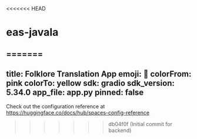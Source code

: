<<<<<<< HEAD
# eas-javala
=======
---
title: Folklore Translation App
emoji: 🐢
colorFrom: pink
colorTo: yellow
sdk: gradio
sdk_version: 5.34.0
app_file: app.py
pinned: false
---

Check out the configuration reference at https://huggingface.co/docs/hub/spaces-config-reference
>>>>>>> db04f0f (Initial commit for backend)
